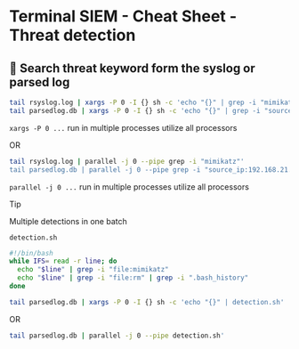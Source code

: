 # **Terminal SIEM - Cheat Sheet - Threat detection**

## :bookmark:  **Search threat keyword form the syslog or parsed log**
```bash
tail rsyslog.log | xargs -P 0 -I {} sh -c 'echo "{}" | grep -i "mimikatz"'; done
tail parsedlog.db | xargs -P 0 -I {} sh -c 'echo "{}" | grep -i "source_ip:192.168.21.37"'; done
```
`xargs -P 0 ...` run in multiple processes utilize all processors

OR
```bash
tail rsyslog.log | parallel -j 0 --pipe grep -i "mimikatz"'
tail parsedlog.db | parallel -j 0 --pipe grep -i "source_ip:192.168.21.37"'
```
`parallel -j 0 ...` run in multiple processes utilize all processors

> [!TIP]
> Multiple detections in one batch

`detection.sh`
```bash
#!/bin/bash
while IFS= read -r line; do
  echo "$line" | grep -i "file:mimikatz"
  echo "$line" | grep -i "file:rm" | grep -i ".bash_history"
done
```
```bash
tail parsedlog.db | xargs -P 0 -I {} sh -c 'echo "{}" | detection.sh'
```
OR
```bash
tail parsedlog.db | parallel -j 0 --pipe detection.sh'
``` 
